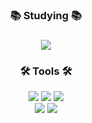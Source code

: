 <h3 align="center">📚 Studying 📚</h3>
<h3 align="center"><img src="https://img.shields.io/badge/kotlin-20232a.svg?style=for-the-badge&logo=kotlin&logoColor=7F52FF" />
<br>

  <h3 align="center">🛠 Tools 🛠</h3>
<div align="center">
  <img src="https://img.shields.io/badge/androidstudio-F5F5DC.svg?style=for-the-badge&logo=androidstudio&logoColor=3DDC84" />
  <img src="https://img.shields.io/badge/github-181717.svg?style=for-the-badge&logo=github&logoColor=white" />
  <img src="https://img.shields.io/badge/Notion-F3F3F3.svg?style=for-the-badge&logo=notion&logoColor=black" />
  
</div>
<div align="center">
  <img src="https://img.shields.io/badge/figma-F24E1E.svg?style=for-the-badge&logo=figma&logoColor=white" />
  <img src="https://img.shields.io/badge/slack-FF880F.svg?style=for-the-badge&logo=slack&logoColor=4A154B" />
</div>
<br>

<!--
**cow-98/cow-98** is a ✨ _special_ ✨ repository because its `README.md` (this file) appears on your GitHub profile.

Here are some ideas to get you started:

- 🔭 I’m currently working on ...
- 🌱 I’m currently learning ...
- 👯 I’m looking to collaborate on ...
- 🤔 I’m looking for help with ...
- 💬 Ask me about ...
- 📫 How to reach me: ...
- 😄 Pronouns: ...
- ⚡ Fun fact: ...
-->

